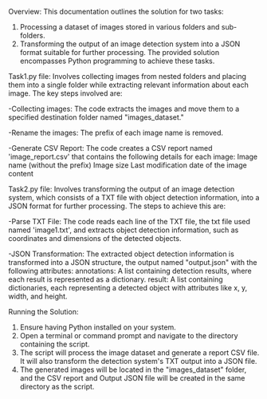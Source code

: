 Overview:
This documentation outlines the solution for two tasks: 
1. Processing a dataset of images stored in various folders and sub-folders.
2. Transforming the output of an image detection system into a JSON format suitable for further processing. The provided solution encompasses Python programming to achieve these tasks.

Task1.py file:
Involves collecting images from nested folders and placing them into a single folder while extracting relevant information about each image. The key steps involved are:

-Collecting images: The code extracts the images and move them to a specified destination folder named "images_dataset."

-Rename the images: The prefix of each image name is removed.

-Generate CSV Report: The code creates a CSV report named 'image_report.csv' that contains the following details for each image:
Image name (without the prefix)
Image size
Last modification date of the image content

Task2.py file:
Involves transforming the output of an image detection system, which consists of a TXT file with object detection information, into a JSON format for further processing. The steps to achieve this are:

-Parse TXT File: The code reads each line of the TXT file, the txt file used named 'image1.txt', and extracts object detection information, such as coordinates and dimensions of the detected objects.

-JSON Transformation: The extracted object detection information is transformed into a JSON structure, the output named "output.json" with the following attributes:
annotations: A list containing detection results, where each result is represented as a dictionary.
result: A list containing dictionaries, each representing a detected object with attributes like x, y, width, and height.

Running the Solution:
1. Ensure having Python installed on your system.
2. Open a terminal or command prompt and navigate to the directory containing the script.
4. The script will process the image dataset and generate a report CSV file. It will also transform the detection system's TXT output into a JSON file.
5. The generated images will be located in the "images_dataset" folder, and the CSV report and Output JSON file will be created in the same directory as the script.
   
